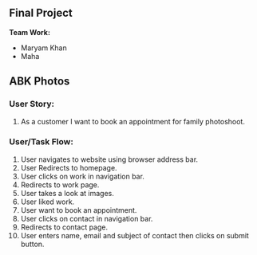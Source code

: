 ## Final Project

**Team Work:**
   - Maryam Khan
   - Maha

## ABK Photos

### User Story:

1.	As a customer I want to book an appointment for family photoshoot.

### User/Task Flow:

1.	User navigates to website using browser address bar.
2.	User Redirects to homepage.
3.	User clicks on work in navigation bar.
4.	Redirects to work page.
5.	User takes a look at images.
6.	User liked work.
7.	User want to book an appointment.
8.	User clicks on contact in navigation bar.
9.	Redirects to contact page.
10.	User enters name, email and subject of contact then clicks on submit button.

